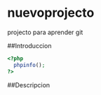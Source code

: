 # nuevoprojecto
projecto para aprender git

##Introduccion
```php
<?php
  phpinfo();
?>
```
##Descripcion
